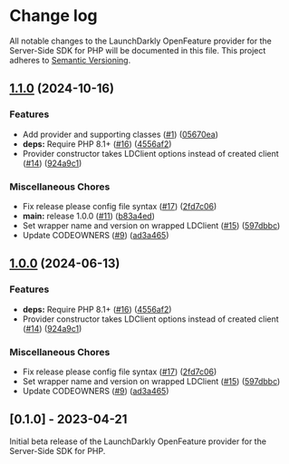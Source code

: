 # Change log

All notable changes to the LaunchDarkly OpenFeature provider for the Server-Side SDK for PHP will be documented in this file. This project adheres to [Semantic Versioning](http://semver.org).


## [1.1.0](https://github.com/MayhemYDG/repo-11/compare/v1.0.0...1.1.0) (2024-10-16)


### Features

* Add provider and supporting classes ([#1](https://github.com/MayhemYDG/repo-11/issues/1)) ([05670ea](https://github.com/MayhemYDG/repo-11/commit/05670eae187b1a4703386d1cea191ea5957663f7))
* **deps:** Require PHP 8.1+ ([#16](https://github.com/MayhemYDG/repo-11/issues/16)) ([4556af2](https://github.com/MayhemYDG/repo-11/commit/4556af25028828845bb1a5c7e4bb70d61917af00))
* Provider constructor takes LDClient options instead of created client ([#14](https://github.com/MayhemYDG/repo-11/issues/14)) ([924a9c1](https://github.com/MayhemYDG/repo-11/commit/924a9c1b43c6b477201e077452b00e438e439947))


### Miscellaneous Chores

* Fix release please config file syntax ([#17](https://github.com/MayhemYDG/repo-11/issues/17)) ([2fd7c06](https://github.com/MayhemYDG/repo-11/commit/2fd7c0655e191fe85686ccab68b844672047bc52))
* **main:** release 1.0.0 ([#11](https://github.com/MayhemYDG/repo-11/issues/11)) ([b83a4ed](https://github.com/MayhemYDG/repo-11/commit/b83a4ede6ca4ffaab8f15dd03513040d89a934f6))
* Set wrapper name and version on wrapped LDClient ([#15](https://github.com/MayhemYDG/repo-11/issues/15)) ([597dbbc](https://github.com/MayhemYDG/repo-11/commit/597dbbcb44bb73ea0f38f27c0c986879f3868457))
* Update CODEOWNERS ([#9](https://github.com/MayhemYDG/repo-11/issues/9)) ([ad3a465](https://github.com/MayhemYDG/repo-11/commit/ad3a465be23cb68c0541ea7b8156bdc570013540))

## [1.0.0](https://github.com/launchdarkly/openfeature-php-server/compare/0.1.0...1.0.0) (2024-06-13)


### Features

* **deps:** Require PHP 8.1+ ([#16](https://github.com/launchdarkly/openfeature-php-server/issues/16)) ([4556af2](https://github.com/launchdarkly/openfeature-php-server/commit/4556af25028828845bb1a5c7e4bb70d61917af00))
* Provider constructor takes LDClient options instead of created client ([#14](https://github.com/launchdarkly/openfeature-php-server/issues/14)) ([924a9c1](https://github.com/launchdarkly/openfeature-php-server/commit/924a9c1b43c6b477201e077452b00e438e439947))


### Miscellaneous Chores

* Fix release please config file syntax ([#17](https://github.com/launchdarkly/openfeature-php-server/issues/17)) ([2fd7c06](https://github.com/launchdarkly/openfeature-php-server/commit/2fd7c0655e191fe85686ccab68b844672047bc52))
* Set wrapper name and version on wrapped LDClient ([#15](https://github.com/launchdarkly/openfeature-php-server/issues/15)) ([597dbbc](https://github.com/launchdarkly/openfeature-php-server/commit/597dbbcb44bb73ea0f38f27c0c986879f3868457))
* Update CODEOWNERS ([#9](https://github.com/launchdarkly/openfeature-php-server/issues/9)) ([ad3a465](https://github.com/launchdarkly/openfeature-php-server/commit/ad3a465be23cb68c0541ea7b8156bdc570013540))

## [0.1.0] - 2023-04-21
Initial beta release of the LaunchDarkly OpenFeature provider for the Server-Side SDK for PHP.
